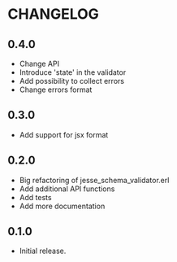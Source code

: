 CHANGELOG
=========

0.4.0
-----

*   Change API
*   Introduce 'state' in the validator
*   Add possibility to collect errors
*   Change errors format

0.3.0
-----

*   Add support for jsx format

0.2.0
-----

*   Big refactoring of jesse_schema_validator.erl
*   Add additional API functions
*   Add tests
*   Add more documentation

0.1.0
-----

*   Initial release.
